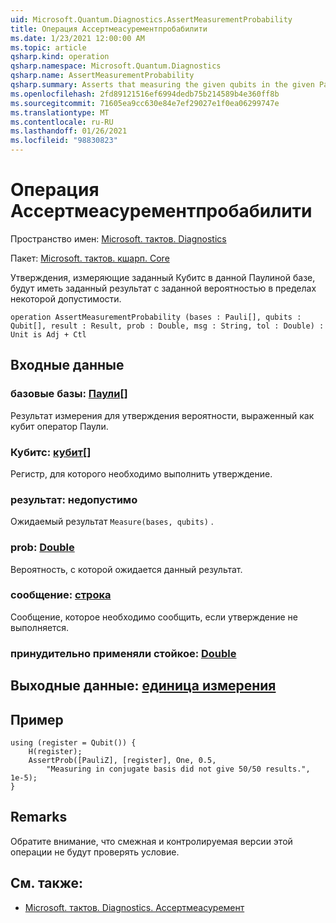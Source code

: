 ```yaml
---
uid: Microsoft.Quantum.Diagnostics.AssertMeasurementProbability
title: Операция Ассертмеасурементпробабилити
ms.date: 1/23/2021 12:00:00 AM
ms.topic: article
qsharp.kind: operation
qsharp.namespace: Microsoft.Quantum.Diagnostics
qsharp.name: AssertMeasurementProbability
qsharp.summary: Asserts that measuring the given qubits in the given Pauli basis will have the given result with the given probability, within some tolerance.
ms.openlocfilehash: 2fd89121516ef6994dedb75b214589b4e360ff8b
ms.sourcegitcommit: 71605ea9cc630e84e7ef29027e1f0ea06299747e
ms.translationtype: MT
ms.contentlocale: ru-RU
ms.lasthandoff: 01/26/2021
ms.locfileid: "98830823"
---
```

# <a name="assertmeasurementprobability-operation"></a>Операция Ассертмеасурементпробабилити

Пространство имен: [Microsoft. тактов. Diagnostics](xref:Microsoft.Quantum.Diagnostics)

Пакет: [Microsoft. тактов. кшарп. Core](https://nuget.org/packages/Microsoft.Quantum.QSharp.Core)


Утверждения, измеряющие заданный Кубитс в данной Паулиной базе, будут иметь заданный результат с заданной вероятностью в пределах некоторой допустимости.

```qsharp
operation AssertMeasurementProbability (bases : Pauli[], qubits : Qubit[], result : Result, prob : Double, msg : String, tol : Double) : Unit is Adj + Ctl
```


## <a name="input"></a>Входные данные

### <a name="bases--pauli"></a>базовые базы: [Паули](xref:microsoft.quantum.lang-ref.pauli)[]

Результат измерения для утверждения вероятности, выраженный как кубит оператор Паули.


### <a name="qubits--qubit"></a>Кубитс: [кубит](xref:microsoft.quantum.lang-ref.qubit)[]

Регистр, для которого необходимо выполнить утверждение.


### <a name="result--__invalidresult__"></a>результат: __недопустимо <Result>__

Ожидаемый результат `Measure(bases, qubits)` .


### <a name="prob--double"></a>prob: [Double](xref:microsoft.quantum.lang-ref.double)

Вероятность, с которой ожидается данный результат.


### <a name="msg--string"></a>сообщение: [строка](xref:microsoft.quantum.lang-ref.string)

Сообщение, которое необходимо сообщить, если утверждение не выполняется.


### <a name="tol--double"></a>принудительно применяли стойкое: [Double](xref:microsoft.quantum.lang-ref.double)





## <a name="output--unit"></a>Выходные данные: [единица измерения](xref:microsoft.quantum.lang-ref.unit)



## <a name="example"></a>Пример

```qsharp
using (register = Qubit()) {
    H(register);
    AssertProb([PauliZ], [register], One, 0.5,
        "Measuring in conjugate basis did not give 50/50 results.", 1e-5);
}
```

## <a name="remarks"></a>Remarks

Обратите внимание, что смежная и контролируемая версии этой операции не будут проверять условие.

## <a name="see-also"></a>См. также:

- [Microsoft. тактов. Diagnostics. Ассертмеасуремент](xref:Microsoft.Quantum.Diagnostics.AssertMeasurement)
